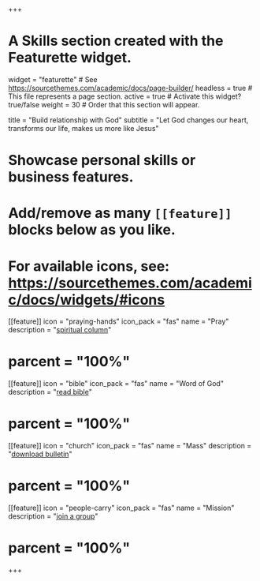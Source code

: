 +++
# A Skills section created with the Featurette widget.
widget = "featurette"  # See https://sourcethemes.com/academic/docs/page-builder/
headless = true  # This file represents a page section.
active = true  # Activate this widget? true/false
weight = 30  # Order that this section will appear.

title = "Build relationship with God"
subtitle = "Let God changes our heart, transforms our life, makes us more like Jesus"

# Showcase personal skills or business features.
#
# Add/remove as many `[[feature]]` blocks below as you like.
#
# For available icons, see: https://sourcethemes.com/academic/docs/widgets/#icons

[[feature]]
  icon = "praying-hands"
  icon_pack = "fas"
  name = "Pray"
  description = "[spiritual column](/en/spiritual-column)"
#  parcent = "100%"

[[feature]]
  icon = "bible"
  icon_pack = "fas"
  name = "Word of God"
  description = "[read bible](https://morningstarinfosys.com)"
#  parcent = "100%"  

[[feature]]
  icon = "church"
  icon_pack = "fas"
  name = "Mass"
  description = "[download bulletin](#accomplishments)"
#  parcent = "100%"

[[feature]]
  icon = "people-carry"
  icon_pack = "fas"
  name = "Mission"
  description = "[join a group](#)"
#  parcent = "100%"
+++
